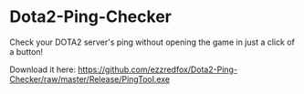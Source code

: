 # Dota2-Ping-Checker
Check your DOTA2 server's ping without opening the game in just a click of a button!

Download it here: https://github.com/ezzredfox/Dota2-Ping-Checker/raw/master/Release/PingTool.exe
